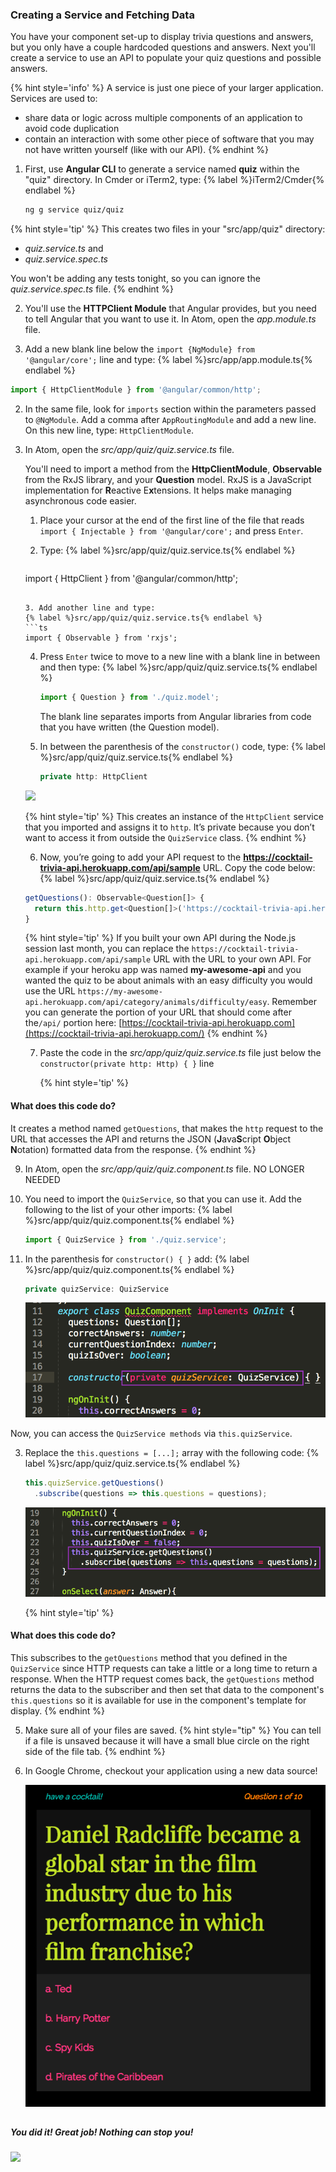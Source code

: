 ### Creating a Service and Fetching Data

You have your component set-up to display trivia questions and answers, but you only have a couple hardcoded questions and answers. Next you'll create a service to use an API to populate your quiz questions and possible answers.

{% hint style='info' %}
A service is just one piece of your larger application. Services are used to:
* share data or logic across multiple components of an application to avoid code duplication
* contain an interaction with some other piece of software that you may not have written yourself (like with our API).
{% endhint %}

1. First, use **Angular CLI** to generate a service named **quiz** within the "quiz" directory. In Cmder or iTerm2, type: 
   {% label %}iTerm2/Cmder{% endlabel %} 
   ```bash
   ng g service quiz/quiz
   ```

  {% hint style='tip' %}
This creates two files in your "src/app/quiz" directory:
  * _quiz.service.ts_ and
  * _quiz.service.spec.ts_

You won't be adding any tests tonight, so you can ignore the _quiz.service.spec.ts_ file.
  {% endhint %}

2. You'll use the **HTTPClient Module** that Angular provides, but you need to tell Angular that you want to use it. In Atom, open the _app.module.ts_ file.

  1. Add a new blank line below the `import {NgModule} from '@angular/core';` line and type:
  {% label %}src/app/app.module.ts{% endlabel %}
  ```ts
  import { HttpClientModule } from '@angular/common/http';
  ```

  2. In the same file, look for `imports` section within the parameters passed to `@NgModule`. Add a comma after `AppRoutingModule` and add a new line. On this new line, type: `HttpClientModule`.

2.  In Atom, open the _src/app/quiz/quiz.service.ts_ file.

    You'll need to import a method from the **HttpClientModule**, **Observable** from the RxJS library, and your **Question** model. RxJS is a JavaScript implementation for **R**eactive E**x**tensions. It helps make managing asynchronous code easier.

    1. Place your cursor at the end of the first line of the file that reads `import { Injectable } from '@angular/core';` and press `Enter`.

    2. Type: 
       {% label %}src/app/quiz/quiz.service.ts{% endlabel %}
       ```ts
    import { HttpClient } from '@angular/common/http';
       ```
    
    3. Add another line and type:
       {% label %}src/app/quiz/quiz.service.ts{% endlabel %}
      ```ts
      import { Observable } from 'rxjs';
      ```
    
    4. Press `Enter` twice to move to a new line with a blank line in between and then type: 
       {% label %}src/app/quiz/quiz.service.ts{% endlabel %}
       ```ts
       import { Question } from './quiz.model';
       ``` 
       The blank line separates imports from Angular libraries from code that you have written (the Question model).

    5. In between the parenthesis of the `constructor()` code, type: 
       {% label %}src/app/quiz/quiz.service.ts{% endlabel %}
       ```ts 
       private http: HttpClient
       ```
    
      ![](images/5_http-client.png)

      {% hint style='tip' %}
This creates an instance of the `HttpClient` service that you imported and assigns it to `http`. It’s private because you don’t want to access it from outside the `QuizService` class.
      {% endhint %}

    6. Now, you’re going to add your API request to the **https://cocktail-trivia-api.herokuapp.com/api/sample** URL. Copy the code below:
       {% label %}src/app/quiz/quiz.service.ts{% endlabel %}
      ```ts
      getQuestions(): Observable<Question[]> { 
        return this.http.get<Question[]>('https://cocktail-trivia-api.herokuapp.com/api/sample'); 
      }
      ```
      
      {% hint style='tip' %}
If you built your own API during the Node.js session last month, you can replace the `https://cocktail-trivia-api.herokuapp.com/api/sample` URL with the URL to your own API.  For example if your heroku app was named **my-awesome-api** and you wanted the quiz to be about animals with an easy difficulty you would use the URL `https://my-awesome-api.herokuapp.com/api/category/animals/difficulty/easy`.  Remember you can generate the portion of your URL that should come after the`/api/` portion here: [https://cocktail-trivia-api.herokuapp.com](https://cocktail-trivia-api.herokuapp.com/)
      {% endhint %}

    7. Paste the code in the _src/app/quiz/quiz.service.ts_ file just below the `constructor(private http: Http) { }` line

       {% hint style='tip' %}
#### What does this code do?
It creates a method named `getQuestions`, that makes the `http` request to the URL that accesses the API and returns the JSON (**J**ava**S**cript **O**bject **N**otation) formatted data from the response. 
       {% endhint %}

9.  In Atom, open the _src/app/quiz/quiz.component.ts_ file. NO LONGER NEEDED

  1. You need to import the `QuizService`, so that you can use it. Add the following to the list of your other imports: 
     {% label %}src/app/quiz/quiz.component.ts{% endlabel %}
     ```ts 
     import { QuizService } from './quiz.service';
     ```

  2. In the parenthesis for `constructor() { }` add:
     {% label %}src/app/quiz/quiz.component.ts{% endlabel %}
     ```ts 
     private quizService: QuizService
     ```

      ![](images/6_quiz-service-component.png)

  Now, you can access the `QuizService methods` via `this.quizService`.

3.  Replace the `this.questions = [...];` array with the following code:
    {% label %}src/app/quiz/quiz.service.ts{% endlabel %}
    ```ts
    this.quizService.getQuestions()
      .subscribe(questions => this.questions = questions);
    ```

    ![](images/6_subscribe.png)

    {% hint style='tip' %}
#### What does this code do?
This subscribes to the `getQuestions` method that you defined in the `QuizService` since HTTP requests can take a little or a long time to return a response.  When the HTTP request comes back, the `getQuestions` method returns the data to the subscriber and then set that data to the component's `this.questions` so it is available for use in the component's template for display.
    {% endhint %}

5. Make sure all of your files are saved.
   {% hint style="tip" %}
You can tell if a file is unsaved because it will have a small blue circle on the right side of the file tab.
   {% endhint %}
  
6. In Google Chrome, checkout your application using a new data source!

   ![](images/6_finished-app.png)  

<!-- Trick markdown to give a little extra space -->    
## 
##### You did it! Great job! Nothing can stop you!
![](https://media.giphy.com/media/hTgeSxaiyvYK4/giphy.gif)

